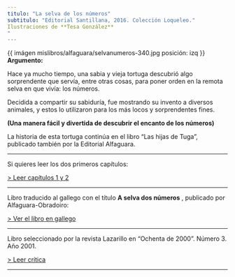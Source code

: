 ```yaml
---
titulo: "La selva de los números"
subtitulo: "Editorial Santillana, 2016. Colección Loqueleo."
Ilustraciones de **Tesa González**
"
---
```

{{ imágen mislibros/alfaguara/selvanumeros-340.jpg posición: izq }} **Argumento:**

Hace ya mucho tiempo, una sabia y vieja tortuga descubrió algo sorprendente que servía, entre otras cosas, para poner orden en la remota selva en que vivía: los números.

Decidida a compartir su sabiduría, fue mostrando su invento a diversos animales, y estos lo utilizaron para los más locos y sorprendentes fines. 

**(Una manera fácil y divertida de descubrir el encanto de los números)**

La historia de esta tortuga continúa en el libro “Las hijas de Tuga”,
publicado también por la Editorial Alfaguara.

* * *

Si quieres leer los dos primeros capítulos:

[> Leer capítulos 1 y 2](/paraleer/laselva-capitulo1)

* * *
Libro traducido al gallego con el título **A selva dos números** , publicado
por Alfaguara-Obradoiro:

[> Ver el libro en gallego](/paraleer/laselva-gallego)

* * *

Libro seleccionado por la revista Lazarillo en “Ochenta de 2000”. Número 3.
Año 2001.

[> Leer crítica](/paraleer/critica-selva)

* * *
